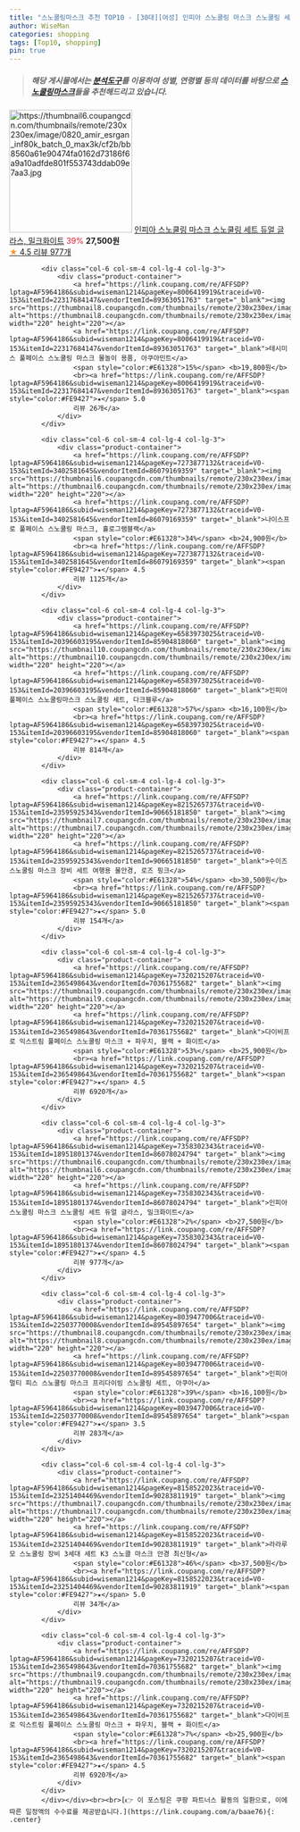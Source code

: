 ```yaml
---
title: "스노쿨링마스크 추천 TOP10 - [30대][여성] 인피아 스노쿨링 마스크 스노쿨링 세트 듀얼 글라스, 밀크화이트"
author: WiseMan
categories: shopping
tags: [Top10, shopping]
pin: true
---
```


> ##### 해당 게시물에서는 [**분석도구**](https://itemscout.io/)를 이용하여 **성별**, **연령별** 등의 데이터를 바탕으로 [**스노쿨링마스크**](https://link.coupang.com/a/baae76)들을 추천해드리고 있습니다.
<div class="container"><div class="row">
            <div class="col-6 col-sm-4 col-lg-4 col-lg-3">
                <div class="product-container">
                    <a href="https://link.coupang.com/re/AFFSDP?lptag=AF5964186&subid=wiseman1214&pageKey=7358302343&traceid=V0-153&itemId=18951801374&vendorItemId=86078024794" target="_blank"><img src="https://thumbnail6.coupangcdn.com/thumbnails/remote/230x230ex/image/0820_amir_esrgan_inf80k_batch_0_max3k/cf2b/bb8560a61e90474fa0162d73186f6a9a10adfde801f553743ddab09e7aa3.jpg" alt="https://thumbnail6.coupangcdn.com/thumbnails/remote/230x230ex/image/0820_amir_esrgan_inf80k_batch_0_max3k/cf2b/bb8560a61e90474fa0162d73186f6a9a10adfde801f553743ddab09e7aa3.jpg" width="220" height="220"></a>
                    <a href="https://link.coupang.com/re/AFFSDP?lptag=AF5964186&subid=wiseman1214&pageKey=7358302343&traceid=V0-153&itemId=18951801374&vendorItemId=86078024794" target="_blank">인피아 스노쿨링 마스크 스노쿨링 세트 듀얼 글라스, 밀크화이트</a>
                    <span style="color:#E61328">39%</span> <b>27,500원</b>
                    <br><a href="https://link.coupang.com/re/AFFSDP?lptag=AF5964186&subid=wiseman1214&pageKey=7358302343&traceid=V0-153&itemId=18951801374&vendorItemId=86078024794" target="_blank"><span style="color:#FE9427">★</span> 4.5
                    리뷰 977개</a>
                </div>
            </div>
            
            <div class="col-6 col-sm-4 col-lg-4 col-lg-3">
                <div class="product-container">
                    <a href="https://link.coupang.com/re/AFFSDP?lptag=AF5964186&subid=wiseman1214&pageKey=8006419919&traceid=V0-153&itemId=22317684147&vendorItemId=89363051763" target="_blank"><img src="https://thumbnail8.coupangcdn.com/thumbnails/remote/230x230ex/image/vendor_inventory/84ae/68532378bdd70586b6787c0c5f302091e872e9f9eb11ebe96e7b9a008d11.png" alt="https://thumbnail8.coupangcdn.com/thumbnails/remote/230x230ex/image/vendor_inventory/84ae/68532378bdd70586b6787c0c5f302091e872e9f9eb11ebe96e7b9a008d11.png" width="220" height="220"></a>
                    <a href="https://link.coupang.com/re/AFFSDP?lptag=AF5964186&subid=wiseman1214&pageKey=8006419919&traceid=V0-153&itemId=22317684147&vendorItemId=89363051763" target="_blank">테시미스 풀페이스 스노쿨링 마스크 물놀이 용품, 아쿠아민트</a>
                    <span style="color:#E61328">15%</span> <b>19,800원</b>
                    <br><a href="https://link.coupang.com/re/AFFSDP?lptag=AF5964186&subid=wiseman1214&pageKey=8006419919&traceid=V0-153&itemId=22317684147&vendorItemId=89363051763" target="_blank"><span style="color:#FE9427">★</span> 5.0
                    리뷰 26개</a>
                </div>
            </div>
            
            <div class="col-6 col-sm-4 col-lg-4 col-lg-3">
                <div class="product-container">
                    <a href="https://link.coupang.com/re/AFFSDP?lptag=AF5964186&subid=wiseman1214&pageKey=7273877132&traceid=V0-153&itemId=3402581645&vendorItemId=86079169359" target="_blank"><img src="https://thumbnail6.coupangcdn.com/thumbnails/remote/230x230ex/image/0820_amir_esrgan_inf80k_batch_1_max3k/86ab/bd8c0c03890b8d76d051e39f7b9b66119e2ee8855dd028c7b5b213afb4fa.jpg" alt="https://thumbnail6.coupangcdn.com/thumbnails/remote/230x230ex/image/0820_amir_esrgan_inf80k_batch_1_max3k/86ab/bd8c0c03890b8d76d051e39f7b9b66119e2ee8855dd028c7b5b213afb4fa.jpg" width="220" height="220"></a>
                    <a href="https://link.coupang.com/re/AFFSDP?lptag=AF5964186&subid=wiseman1214&pageKey=7273877132&traceid=V0-153&itemId=3402581645&vendorItemId=86079169359" target="_blank">나이스프로 풀페이스 스노쿨링 마스크, 홀로그램블랙</a>
                    <span style="color:#E61328">34%</span> <b>24,900원</b>
                    <br><a href="https://link.coupang.com/re/AFFSDP?lptag=AF5964186&subid=wiseman1214&pageKey=7273877132&traceid=V0-153&itemId=3402581645&vendorItemId=86079169359" target="_blank"><span style="color:#FE9427">★</span> 4.5
                    리뷰 1125개</a>
                </div>
            </div>
            
            <div class="col-6 col-sm-4 col-lg-4 col-lg-3">
                <div class="product-container">
                    <a href="https://link.coupang.com/re/AFFSDP?lptag=AF5964186&subid=wiseman1214&pageKey=6583973025&traceid=V0-153&itemId=20396603195&vendorItemId=85904818060" target="_blank"><img src="https://thumbnail10.coupangcdn.com/thumbnails/remote/230x230ex/image/0820_amir_esrgan_inf80k_batch_0_max3k/47cd/49961925deed9917fa4c2be971f54dbfba511bbc011006ca7d33f616a169.jpg" alt="https://thumbnail10.coupangcdn.com/thumbnails/remote/230x230ex/image/0820_amir_esrgan_inf80k_batch_0_max3k/47cd/49961925deed9917fa4c2be971f54dbfba511bbc011006ca7d33f616a169.jpg" width="220" height="220"></a>
                    <a href="https://link.coupang.com/re/AFFSDP?lptag=AF5964186&subid=wiseman1214&pageKey=6583973025&traceid=V0-153&itemId=20396603195&vendorItemId=85904818060" target="_blank">인피아 풀페이스 스노쿨링마스크 스노쿨링 세트, 다크블루</a>
                    <span style="color:#E61328">57%</span> <b>16,100원</b>
                    <br><a href="https://link.coupang.com/re/AFFSDP?lptag=AF5964186&subid=wiseman1214&pageKey=6583973025&traceid=V0-153&itemId=20396603195&vendorItemId=85904818060" target="_blank"><span style="color:#FE9427">★</span> 4.5
                    리뷰 814개</a>
                </div>
            </div>
            
            <div class="col-6 col-sm-4 col-lg-4 col-lg-3">
                <div class="product-container">
                    <a href="https://link.coupang.com/re/AFFSDP?lptag=AF5964186&subid=wiseman1214&pageKey=8215265737&traceid=V0-153&itemId=23595925343&vendorItemId=90665181850" target="_blank"><img src="https://thumbnail7.coupangcdn.com/thumbnails/remote/230x230ex/image/vendor_inventory/3270/33e2789ac5a37711621ab947477912c3be92ee72d7d077229477accc771a.jpg" alt="https://thumbnail7.coupangcdn.com/thumbnails/remote/230x230ex/image/vendor_inventory/3270/33e2789ac5a37711621ab947477912c3be92ee72d7d077229477accc771a.jpg" width="220" height="220"></a>
                    <a href="https://link.coupang.com/re/AFFSDP?lptag=AF5964186&subid=wiseman1214&pageKey=8215265737&traceid=V0-153&itemId=23595925343&vendorItemId=90665181850" target="_blank">수이즈 스노쿨링 마스크 장비 세트 여행용 물안경, 로즈 핑크</a>
                    <span style="color:#E61328">54%</span> <b>30,500원</b>
                    <br><a href="https://link.coupang.com/re/AFFSDP?lptag=AF5964186&subid=wiseman1214&pageKey=8215265737&traceid=V0-153&itemId=23595925343&vendorItemId=90665181850" target="_blank"><span style="color:#FE9427">★</span> 5.0
                    리뷰 154개</a>
                </div>
            </div>
            
            <div class="col-6 col-sm-4 col-lg-4 col-lg-3">
                <div class="product-container">
                    <a href="https://link.coupang.com/re/AFFSDP?lptag=AF5964186&subid=wiseman1214&pageKey=7320215207&traceid=V0-153&itemId=2365498643&vendorItemId=70361755682" target="_blank"><img src="https://thumbnail9.coupangcdn.com/thumbnails/remote/230x230ex/image/0820_amir_esrgan_inf80k_batch_0_max3k/f369/a19e35875e3a2493f320776b759d39c319b8b5a0816b17623a493de4ae97.jpg" alt="https://thumbnail9.coupangcdn.com/thumbnails/remote/230x230ex/image/0820_amir_esrgan_inf80k_batch_0_max3k/f369/a19e35875e3a2493f320776b759d39c319b8b5a0816b17623a493de4ae97.jpg" width="220" height="220"></a>
                    <a href="https://link.coupang.com/re/AFFSDP?lptag=AF5964186&subid=wiseman1214&pageKey=7320215207&traceid=V0-153&itemId=2365498643&vendorItemId=70361755682" target="_blank">다이비프로 익스트림 풀페이스 스노쿨링 마스크 + 파우치, 블랙 + 화이트</a>
                    <span style="color:#E61328">53%</span> <b>25,900원</b>
                    <br><a href="https://link.coupang.com/re/AFFSDP?lptag=AF5964186&subid=wiseman1214&pageKey=7320215207&traceid=V0-153&itemId=2365498643&vendorItemId=70361755682" target="_blank"><span style="color:#FE9427">★</span> 4.5
                    리뷰 6920개</a>
                </div>
            </div>
            
            <div class="col-6 col-sm-4 col-lg-4 col-lg-3">
                <div class="product-container">
                    <a href="https://link.coupang.com/re/AFFSDP?lptag=AF5964186&subid=wiseman1214&pageKey=7358302343&traceid=V0-153&itemId=18951801374&vendorItemId=86078024794" target="_blank"><img src="https://thumbnail6.coupangcdn.com/thumbnails/remote/230x230ex/image/0820_amir_esrgan_inf80k_batch_0_max3k/cf2b/bb8560a61e90474fa0162d73186f6a9a10adfde801f553743ddab09e7aa3.jpg" alt="https://thumbnail6.coupangcdn.com/thumbnails/remote/230x230ex/image/0820_amir_esrgan_inf80k_batch_0_max3k/cf2b/bb8560a61e90474fa0162d73186f6a9a10adfde801f553743ddab09e7aa3.jpg" width="220" height="220"></a>
                    <a href="https://link.coupang.com/re/AFFSDP?lptag=AF5964186&subid=wiseman1214&pageKey=7358302343&traceid=V0-153&itemId=18951801374&vendorItemId=86078024794" target="_blank">인피아 스노쿨링 마스크 스노쿨링 세트 듀얼 글라스, 밀크화이트</a>
                    <span style="color:#E61328">2%</span> <b>27,500원</b>
                    <br><a href="https://link.coupang.com/re/AFFSDP?lptag=AF5964186&subid=wiseman1214&pageKey=7358302343&traceid=V0-153&itemId=18951801374&vendorItemId=86078024794" target="_blank"><span style="color:#FE9427">★</span> 4.5
                    리뷰 977개</a>
                </div>
            </div>
            
            <div class="col-6 col-sm-4 col-lg-4 col-lg-3">
                <div class="product-container">
                    <a href="https://link.coupang.com/re/AFFSDP?lptag=AF5964186&subid=wiseman1214&pageKey=8039477006&traceid=V0-153&itemId=22503770008&vendorItemId=89545897654" target="_blank"><img src="https://thumbnail8.coupangcdn.com/thumbnails/remote/230x230ex/image/0820_amir_esrgan_inf80k_batch_1_max3k/a49a/71a8f58bbec5d31ef02bbefffa14d514da4b70adca7e7cdcb3c7a924b647.jpg" alt="https://thumbnail8.coupangcdn.com/thumbnails/remote/230x230ex/image/0820_amir_esrgan_inf80k_batch_1_max3k/a49a/71a8f58bbec5d31ef02bbefffa14d514da4b70adca7e7cdcb3c7a924b647.jpg" width="220" height="220"></a>
                    <a href="https://link.coupang.com/re/AFFSDP?lptag=AF5964186&subid=wiseman1214&pageKey=8039477006&traceid=V0-153&itemId=22503770008&vendorItemId=89545897654" target="_blank">인피아 멀티 피스 스노쿨링 마스크 프리다이빙 스노쿨링 세트, 아쿠아</a>
                    <span style="color:#E61328">39%</span> <b>16,100원</b>
                    <br><a href="https://link.coupang.com/re/AFFSDP?lptag=AF5964186&subid=wiseman1214&pageKey=8039477006&traceid=V0-153&itemId=22503770008&vendorItemId=89545897654" target="_blank"><span style="color:#FE9427">★</span> 3.5
                    리뷰 283개</a>
                </div>
            </div>
            
            <div class="col-6 col-sm-4 col-lg-4 col-lg-3">
                <div class="product-container">
                    <a href="https://link.coupang.com/re/AFFSDP?lptag=AF5964186&subid=wiseman1214&pageKey=8158522023&traceid=V0-153&itemId=23251404469&vendorItemId=90283811919" target="_blank"><img src="https://thumbnail7.coupangcdn.com/thumbnails/remote/230x230ex/image/vendor_inventory/634e/7da1df00186df0deaaa5ca9b2164c2dc0448eca6f34a8d50ba937d47cde5.png" alt="https://thumbnail7.coupangcdn.com/thumbnails/remote/230x230ex/image/vendor_inventory/634e/7da1df00186df0deaaa5ca9b2164c2dc0448eca6f34a8d50ba937d47cde5.png" width="220" height="220"></a>
                    <a href="https://link.coupang.com/re/AFFSDP?lptag=AF5964186&subid=wiseman1214&pageKey=8158522023&traceid=V0-153&itemId=23251404469&vendorItemId=90283811919" target="_blank">라라루모 스노쿨링 장비 3세대 세트 K3 스노클 마스크 안경 최신형</a>
                    <span style="color:#E61328">46%</span> <b>37,500원</b>
                    <br><a href="https://link.coupang.com/re/AFFSDP?lptag=AF5964186&subid=wiseman1214&pageKey=8158522023&traceid=V0-153&itemId=23251404469&vendorItemId=90283811919" target="_blank"><span style="color:#FE9427">★</span> 5.0
                    리뷰 34개</a>
                </div>
            </div>
            
            <div class="col-6 col-sm-4 col-lg-4 col-lg-3">
                <div class="product-container">
                    <a href="https://link.coupang.com/re/AFFSDP?lptag=AF5964186&subid=wiseman1214&pageKey=7320215207&traceid=V0-153&itemId=2365498643&vendorItemId=70361755682" target="_blank"><img src="https://thumbnail9.coupangcdn.com/thumbnails/remote/230x230ex/image/0820_amir_esrgan_inf80k_batch_0_max3k/f369/a19e35875e3a2493f320776b759d39c319b8b5a0816b17623a493de4ae97.jpg" alt="https://thumbnail9.coupangcdn.com/thumbnails/remote/230x230ex/image/0820_amir_esrgan_inf80k_batch_0_max3k/f369/a19e35875e3a2493f320776b759d39c319b8b5a0816b17623a493de4ae97.jpg" width="220" height="220"></a>
                    <a href="https://link.coupang.com/re/AFFSDP?lptag=AF5964186&subid=wiseman1214&pageKey=7320215207&traceid=V0-153&itemId=2365498643&vendorItemId=70361755682" target="_blank">다이비프로 익스트림 풀페이스 스노쿨링 마스크 + 파우치, 블랙 + 화이트</a>
                    <span style="color:#E61328">7%</span> <b>25,900원</b>
                    <br><a href="https://link.coupang.com/re/AFFSDP?lptag=AF5964186&subid=wiseman1214&pageKey=7320215207&traceid=V0-153&itemId=2365498643&vendorItemId=70361755682" target="_blank"><span style="color:#FE9427">★</span> 4.5
                    리뷰 6920개</a>
                </div>
            </div>
            </div></div><br><br>[👉 이 포스팅은 쿠팡 파트너스 활동의 일환으로, 이에 따른 일정액의 수수료를 제공받습니다.](https://link.coupang.com/a/baae76){: .center}